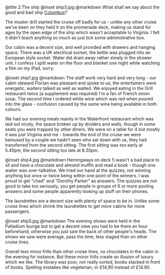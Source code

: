 @title		2:The ship
@inset		ship3.jpg
@markdown
What shall we say about the good and bad ship [Columbus](https://www.cruiseandmaritime.com/our-ships/columbus)?

The muster drill started the cruise off badly for us - unlike any other
cruise we've been on they held it on the promenade deck, making us stand for ages
by the open edge of the ship which wasn't acceptable to Virginia. I felt it
didn't teach anything so much as just tick some administrative box.

Our cabin was a decent size, and well provided with drawers and hanging space. There
was a UK electrical socket, the kettle was plugged into an European style socket.
Water did drain away rather slowly in the shower unit. I confess I spilt water
on the floor and blanket one night while watching a film on my iPad, sorry.

@inset		ship1.jpg
@markdown
The staff work very hard and very long - our cabin steward Florian was pleasant
and spoke to us, the entertainers were energetic, waiters talked as well as waited.
We enjoyed eating in the Grill restaurant twice (a supplement was required) I'm a
fan of French onion soup. The second time I ordered white wine which was red when
poured into the glass - confusion caused by the same wine being available in both
colours.

We had our evening meals mainly in the Waterfront restaurant which was laid
out nicely, the space broken up by dividers and walls, though in some seats you
were trapped by other diners. We were on a table for 4 but mostly it was just
Virginia and me - towards the end of the cruise we were bemused by a couple we
hadn't seen who sat down with us, they had transferred from the second sitting. The
first sitting was too early at 5.45pm, the second sitting too late at 8.30pm.

@inset		ship4.jpg
@markdown
Hemingways on deck 5 wasn't a bad place to sit and have a chocolate and almond
muffin and read a book - though one waiter was over-talkative. We tried our hand at
the quizzes, not winning anything but once or twice being within one point of the
winners. I was proud to get "chad" and "Dorothy Parker" as answers. The quizzes are
not good to take too seriously, you get people in groups of 6 or more pooling
answers and some people apparently looking up stuff on their phones.

The laundrettes are a decent size with plenty of space to be in. Unlike
some cruise lines which shrink the laundrettes to get more cabins for more
passengers.

@inset		ship5.jpg
@markdown
The evening shows were held in the Palladium lounge but to get a decent view you
had to be there an hour beforehand, otherwise you just saw the back of other
people's heads. The shows we saw were average, pass the time, less staged than
on other cruise lines.

Overall less minor frills than other cruise lines, no chocolates in the cabin in the
evening for instance. But these minor frills create an illusion of luxury which
we like. The library was poor, not really sorted, books stacked in front of books.
Spelling mistakes like vegeterian, or &pound;14,90 instead of &pound;14.90.
